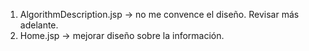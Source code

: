 1. AlgorithmDescription.jsp -> no me convence el diseño. Revisar más adelante.
2. Home.jsp -> mejorar diseño sobre la información.
